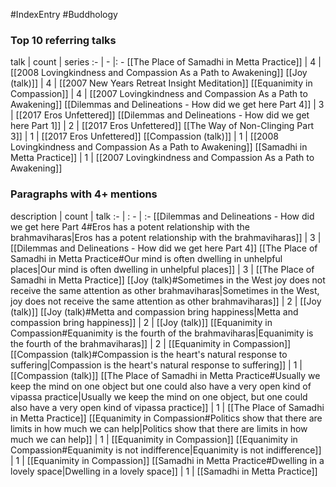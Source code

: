 #IndexEntry #Buddhology

### Top 10 referring talks
talk | count | series
:- | - |: -
[[The Place of Samadhi in Metta Practice]] | 4 | [[2008 Lovingkindness and Compassion As a Path to Awakening]]
[[Joy (talk)]] | 4 | [[2007 New Years Retreat Insight Meditation]]
[[Equanimity in Compassion]] | 4 | [[2007 Lovingkindness and Compassion As a Path to Awakening]]
[[Dilemmas and Delineations - How did we get here Part 4]] | 3 | [[2017 Eros Unfettered]]
[[Dilemmas and Delineations - How did we get here Part 1]] | 2 | [[2017 Eros Unfettered]]
[[The Way of Non-Clinging Part 3]] | 1 | [[2017 Eros Unfettered]]
[[Compassion (talk)]] | 1 | [[2008 Lovingkindness and Compassion As a Path to Awakening]]
[[Samadhi in Metta Practice]] | 1 | [[2007 Lovingkindness and Compassion As a Path to Awakening]]

### Paragraphs with 4+ mentions
description | count | talk
:- | : - | :-
[[Dilemmas and Delineations - How did we get here Part 4#Eros has a potent relationship with the brahmaviharas\|Eros has a potent relationship with the brahmaviharas]] | 3 | [[Dilemmas and Delineations - How did we get here Part 4]]
[[The Place of Samadhi in Metta Practice#Our mind is often dwelling in unhelpful places\|Our mind is often dwelling in unhelpful places]] | 3 | [[The Place of Samadhi in Metta Practice]]
[[Joy (talk)#Sometimes in the West joy does not receive the same attention as other brahmaviharas\|Sometimes in the West, joy does not receive the same attention as other brahmaviharas]] | 2 | [[Joy (talk)]]
[[Joy (talk)#Metta and compassion bring happiness\|Metta and compassion bring happiness]] | 2 | [[Joy (talk)]]
[[Equanimity in Compassion#Equanimity is the fourth of the brahmaviharas\|Equanimity is the fourth of the brahmaviharas]] | 2 | [[Equanimity in Compassion]]
[[Compassion (talk)#Compassion is the heart's natural response to suffering\|Compassion is the heart's natural response to suffering]] | 1 | [[Compassion (talk)]]
[[The Place of Samadhi in Metta Practice#Usually we keep the mind on one object but one could also have a very open kind of vipassa practice\|Usually we keep the mind on one object, but one could also have a very open kind of vipassa practice]] | 1 | [[The Place of Samadhi in Metta Practice]]
[[Equanimity in Compassion#Politics show that there are limits in how much we can help\|Politics show that there are limits in how much we can help]] | 1 | [[Equanimity in Compassion]]
[[Equanimity in Compassion#Equanimity is not indifference\|Equanimity is not indifference]] | 1 | [[Equanimity in Compassion]]
[[Samadhi in Metta Practice#Dwelling in a lovely space\|Dwelling in a lovely space]] | 1 | [[Samadhi in Metta Practice]]

